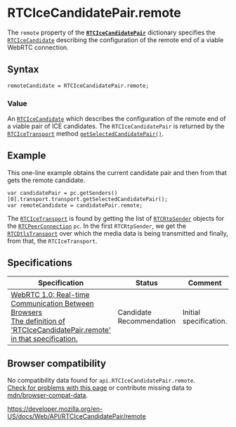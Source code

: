 # RTCIceCandidatePair.remote

The `remote` property of the **[`RTCIceCandidatePair`](../rtcicecandidatepair)** dictionary specifies the [`RTCIceCandidate`](../rtcicecandidate) describing the configuration of the remote end of a viable WebRTC connection.

## Syntax

    remoteCandidate = RTCIceCandidatePair.remote;

### Value

An [`RTCIceCandidate`](../rtcicecandidate) which describes the configuration of the remote end of a viable pair of ICE candidates. The `RTCIceCandidatePair` is returned by the [`RTCIceTransport`](../rtcicetransport) method [`getSelectedCandidatePair()`](../rtcicetransport/getselectedcandidatepair).

## Example

This one-line example obtains the current candidate pair and then from that gets the remote candidate.

    var candidatePair = pc.getSenders()[0].transport.transport.getSelectedCandidatePair();
    var remoteCandidate = candidatePair.remote;

The [`RTCIceTransport`](../rtcicetransport) is found by getting the list of [`RTCRtpSender`](../rtcrtpsender) objects for the [`RTCPeerConnection`](../rtcpeerconnection) `pc`. In the first `RTCRtpSender`, we get the [`RTCDtlsTransport`](../rtcdtlstransport) over which the media data is being transmitted and finally, from that, the `RTCIceTransport`.

## Specifications

<table><thead><tr class="header"><th>Specification</th><th>Status</th><th>Comment</th></tr></thead><tbody><tr class="odd"><td><a href="https://w3c.github.io/webrtc-pc/#dom-rtcicecandidatepair-remote">WebRTC 1.0: Real-time Communication Between Browsers<br />
<span class="small">The definition of 'RTCIceCandidatePair.remote' in that specification.</span></a></td><td><span class="spec-cr">Candidate Recommendation</span></td><td>Initial specification.</td></tr></tbody></table>

## Browser compatibility

No compatibility data found for `api.RTCIceCandidatePair.remote`.  
[Check for problems with this page](#on-github) or contribute missing data to [mdn/browser-compat-data](https://github.com/mdn/browser-compat-data).

<a href="https://developer.mozilla.org/en-US/docs/Web/API/RTCIceCandidatePair/remote" class="_attribution-link">https://developer.mozilla.org/en-US/docs/Web/API/RTCIceCandidatePair/remote</a>
